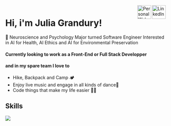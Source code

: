 <a href="https://www.linkedin.com/in/jgrandury/" target="_blank" rel="nofollow">
  <img align="right" alt="LinkedIn" width="43px" src="https://image.flaticon.com/icons/png/512/174/174857.png" /></a>
<a href="https://juliagrandury.github.io/" target="_blank" rel="nofollow">
  <img align="right" alt="Personal Website" width="43px" src="https://image.flaticon.com/icons/png/512/975/975645.png" /></a>

# Hi, i'm Julia Grandury!
🧠 Neuroscience and Psychology Major turned Software Engineer
Interested in AI for Health, AI Ethics and AI for Environmental Preservation

#### Currently looking to work as a Front-End or Full Stack Developper

#### and in my spare team I love to
- Hike, Backpack and Camp 🏕
- Enjoy live music and engage in all kinds of dance🕺
- Code things that make my life easier 👩‍💻

## Skills
![](https://img.shields.io/badge/Data-MySQL-9cf)

